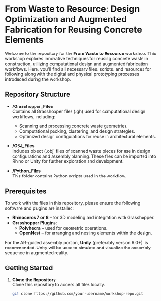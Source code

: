 # From Waste to Resource: Design Optimization and Augmented Fabrication for Reusing Concrete Elements

Welcome to the repository for the **From Waste to Resource** workshop. This workshop explores innovative techniques for reusing concrete waste in construction, utilizing computational design and augmented fabrication workflows. Here, you’ll find all necessary files, scripts, and resources for following along with the digital and physical prototyping processes introduced during the workshop.

## Repository Structure

- **/Grasshopper_Files**  
  Contains all Grasshopper files (.gh) used for computational design workflows, including:
  - Scanning and processing concrete waste geometries.
  - Computational packing, clustering, and design strategies.
  - Optimized design configurations for reuse in architectural elements.

- **/OBJ_Files**  
  Includes object (.obj) files of scanned waste pieces for use in design configurations and assembly planning. These files can be imported into Rhino or Unity for further exploration and development.

- **/Python_Files**  
  This folder contains Python scripts used in the workflow.

## Prerequisites

To work with the files in this repository, please ensure the following software and plugins are installed:

- **Rhinoceros 7 or 8** – for 3D modeling and integration with Grasshopper.
- **Grasshopper Plugins**:
  - **Polyhedra** – used for geometric operations.
  - **OpenNest** – for arranging and nesting elements within the design.

For the AR-guided assembly portion, **Unity** (preferably version 6.0+), is recommended. Unity will be used to simulate and visualize the assembly sequence in augmented reality.

## Getting Started

1. **Clone the Repository**  
   Clone this repository to access all files locally.
   ```bash
   git clone https://github.com/your-username/workshop-repo.git
